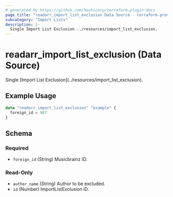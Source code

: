 ```yaml
---
# generated by https://github.com/hashicorp/terraform-plugin-docs
page_title: "readarr_import_list_exclusion Data Source - terraform-provider-readarr"
subcategory: "Import Lists"
description: |-
  Single Import List Exclusion ../resources/import_list_exclusion.
---
```


# readarr_import_list_exclusion (Data Source)

<!-- subcategory:Import Lists -->Single [Import List Exclusion](../resources/import_list_exclusion).

## Example Usage

```terraform
data "readarr_import_list_exclusion" "example" {
  foreign_id = 987
}
```

<!-- schema generated by tfplugindocs -->
## Schema

### Required

- `foreign_id` (String) Musicbrainz ID.

### Read-Only

- `author_name` (String) Author to be excluded.
- `id` (Number) ImportListExclusion ID.


